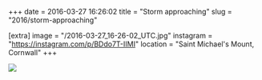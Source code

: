 +++
date = 2016-03-27 16:26:02
title = "Storm approaching"
slug = "2016/storm-approaching"

[extra]
image = "/2016-03-27_16-26-02_UTC.jpg"
instagram = "https://instagram.com/p/BDdo7T-IIMI"
location = "Saint Michael's Mount, Cornwall"
+++

<img src="/2016-03-27_16-26-02_UTC.jpg" />

